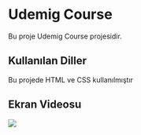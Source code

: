 <h1>Udemig Course</h1>

Bu proje Udemig Course projesidir.

<h2>Kullanılan Diller</h2>

Bu projede HTML ve CSS kullanılmıştır

<h2>Ekran Videosu</h2>

![](udemig-course.gif)
